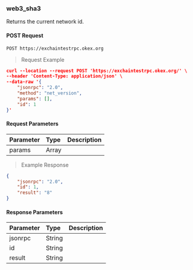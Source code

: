 ### web3_sha3

Returns the current network id.

#### POST Request

`POST https://exchaintestrpc.okex.org`

> Request Example

```json
curl --location --request POST 'https://exchaintestrpc.okex.org/' \
--header 'Content-Type: application/json' \
--data-raw '{
	"jsonrpc": "2.0",
	"method": "net_version",
	"params": [],
	"id": 1
}'

```

#### Request Parameters
| **Parameter** | **Type** | **Description**                                                                                                                                                                          |
| :------------ | :------- | :--------------------------------------------------------------------------------------------------------------------------------------------------------------------------------------- |
| params        | Array   |                                                                                                                                                                                          |

> Example Response

```json
{
	"jsonrpc": "2.0",
	"id": 1,
	"result": "8"
}
```

#### Response Parameters

| **Parameter** | **Type** | **Description**                                                                                                                                                                                                                                                      |
| :------------ | :------- | :------------------------------------------------------------------------------------------------------------------------------------------------------------------------------------------------------------------------------------------------------------------- |
| jsonrpc      | String   |                                                                                                                                                                                                                                                      |
| id           | String   |                                                                                                                                                                                                                                                       |
| result       | String   |                                                                                                                                                                                                                                                     | |
